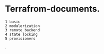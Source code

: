 # Terrafrom-documents.
```
1 basic
2 modulerization 
3 remote backend
4 state locking 
5 provisioners
```

.


